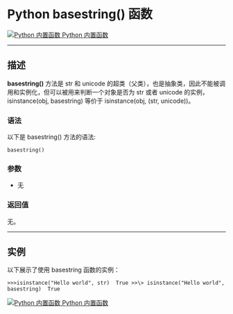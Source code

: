 Python basestring() 函数
======================

 [![Python 内置函数](../images/up.gif) Python 内置函数](python-built-in-functions.html)

* * *

描述
--

**basestring()** 方法是 str 和 unicode 的超类（父类），也是抽象类，因此不能被调用和实例化，但可以被用来判断一个对象是否为 str 或者 unicode 的实例，isinstance(obj, basestring) 等价于 isinstance(obj, (str, unicode))。

### 语法

以下是 basestring() 方法的语法:
```
basestring()
```
### 参数

*   无

### 返回值

无。

* * *

实例
--

以下展示了使用 basestring 函数的实例：
```
>>>isinstance("Hello world", str)  True >>\> isinstance("Hello world", basestring)  True
```
 [![Python 内置函数](../images/up.gif) Python 内置函数](python-built-in-functions.html)